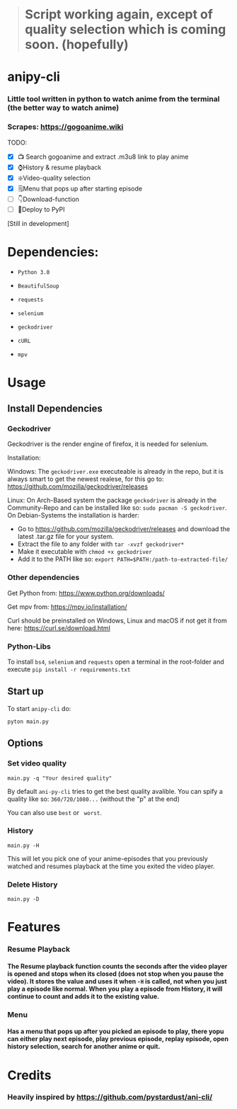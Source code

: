 > # Script working again, except of quality selection which is coming soon. (hopefully)

# anipy-cli
### Little tool written in python to watch anime from the terminal (the better way to watch anime)
### Scrapes: https://gogoanime.wiki

TODO:
- [x] 📺 Search gogoanime and extract .m3u8 link to play anime 
- [x] ⌚History & resume playback 
- [x] ❇️Video-quality selection 
- [x] 🗒️Menu that pops up after starting episode 
- [ ] 👇Download-function
- [ ] 🚀Deploy to PyPI

[Still in development]

# Dependencies:
- `Python 3.0`

- `BeautifulSoup`

- `requests`

- `selenium`

- `geckodriver`

- `cURL`

- `mpv`
 

# Usage

## Install Dependencies
### Geckodriver
Geckodriver is the render engine of firefox, it is needed for selenium. 

Installation:

Windows: The `geckodriver.exe` executeable is already in the repo, but it is always smart to get the newest realese, for this go to: https://github.com/mozilla/geckodriver/releases

Linux: On Arch-Based system the package `geckodriver` is already in the Community-Repo and can be installed like so: `sudo pacman -S geckodriver`. On Debian-Systems the installation is harder:

- Go to https://github.com/mozilla/geckodriver/releases and download the latest .tar.gz file for your system.
- Extract the file to any folder with `tar -xvzf geckodriver*`
- Make it executable with `chmod +x geckodriver`
- Add it to the PATH like so: `export PATH=$PATH:/path-to-extracted-file/`

### Other dependencies
Get Python from: https://www.python.org/downloads/

Get mpv from: https://mpv.io/installation/

Curl should be preinstalled on Windows, Linux and macOS if not get it from here: https://curl.se/download.html

### Python-Libs

To install `bs4`, `selenium` and `requests` open a terminal in the root-folder and execute `pip install -r requirements.txt`

## Start up 
To start `anipy-cli` do:

`pyton main.py`

## Options
### Set video quality
`main.py -q "Your desired quality"` 

By default `ani-py-cli` tries to get the best quality avalible. You can spify a quality like so: `360/720/1080...` (without the "p" at the end)

You can also use  `best` or ` worst`.

### History
`main.py -H`

This will let you pick one of your anime-episodes that you previously watched and resumes playback at the time you exited the video player.


### Delete History

`main.py -D`

# Features
### Resume Playback
#### The Resume playback function counts the seconds after the video player is opened and stops when its closed (does not stop when you pause the video). It stores the value and uses it when `-H` is called, not when you just play a episode like normal. When you play a episode from History, it will continue to count and adds it to the existing value.    

### Menu
#### Has a menu that pops up after you picked an episode to play, there yopu can either play next episode, play previous episode, replay episode, open history selection, search for another anime or quit.

# Credits
### Heavily inspired by https://github.com/pystardust/ani-cli/
